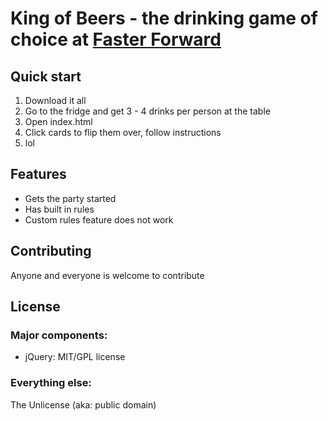 # King of Beers - the drinking game of choice at [Faster Forward](http://fasterforward.com.au)


## Quick start

1. Download it all
2. Go to the fridge and get 3 - 4 drinks per person at the table
3. Open index.html
4. Click cards to flip them over, follow instructions
5. lol

## Features

* Gets the party started
* Has built in rules
* Custom rules feature does not work

## Contributing

Anyone and everyone is welcome to contribute

## License

### Major components:

* jQuery: MIT/GPL license

### Everything else:

The Unlicense (aka: public domain)
